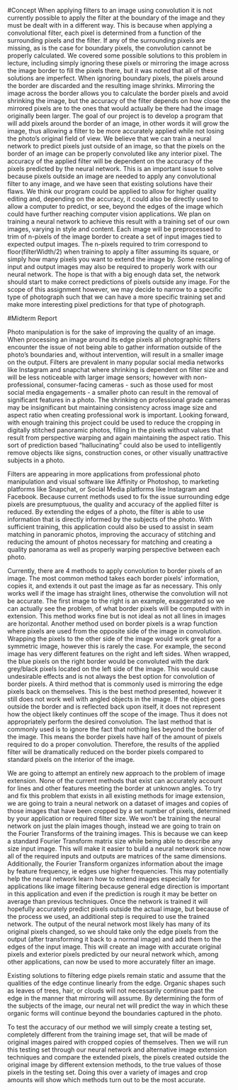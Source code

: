 #Concept
When applying filters to an image using convolution it is not currently possible to apply the filter at the boundary of the image and they must be dealt with in a different way. This is because when applying a convolutional filter, each pixel is determined from a function of the surrounding pixels and the filter. If any of the surrounding pixels are missing, as is the case for boundary pixels, the convolution cannot be properly calculated. We covered some possible solutions to this problem in lecture, including simply ignoring these pixels or mirroring the image across the image border to fill the pixels there, but it was noted that all of these solutions are imperfect. When ignoring boundary pixels, the pixels around the border are discarded and the resulting image shrinks. Mirroring the image across the border allows you to calculate the border pixels and avoid shrinking the image, but the accuracy of the filter depends on how close the mirrored pixels are to the ones that would actually be there had the image originally been larger. 
The goal of our project is to develop a program that will add pixels around the border of an image, in other words it will grow the image, thus allowing a filter to be more accurately applied while not losing the photo’s original field of view. We believe that we can train a neural network to predict pixels just outside of an image, so that the pixels on the border of an image can be properly convoluted like any interior pixel. The accuracy of the applied filter will be dependent on the accuracy of the pixels predicted by the neural network.
    This is an important issue to solve because pixels outside an image are needed to apply any convolutional filter to any image, and we have seen that existing solutions have their flaws. We think our program could be applied to allow for higher quality editing and, depending on the accuracy, it could also be directly used to allow a computer to predict, or see, beyond the edges of the image which could have further reaching computer vision applications. 
We plan on training a neural network to achieve this result with a training set of our own images, varying in style and content. Each image will be preprocessed to trim of n-pixels of the image border to create a set of input images tied to expected output images. The n-pixels required to trim correspond to floor(filterWidth/2) when training to apply a filter assuming its square, or simply how many pixels you want to extend the image by. Some rescaling of input and output images may also be required to properly work with our neural network. The hope is that with a big enough data set, the network should start to make correct predictions of pixels outside any image. For the scope of this assignment however, we may decide to narrow to a specific type of photograph such that we can have a more specific training set and make more interesting pixel predictions for that type of photograph.

#Midterm Report

 Photo manipulation is for the sake of improving the quality of an image. When processing an image around its edge pixels all photographic filters encounter the issue of not being able to gather information outside of the photo’s boundaries and, without intervention, will result in a smaller image on the output. Filters are prevalent in many popular social media networks like Instagram and snapchat where shrinking is dependent on filter size and will be less noticeable with larger image sensors; however with non-professional, consumer-facing cameras - such as those used for most social media engagements - a smaller photo can result in the removal of significant features in a photo. The shrinking on professional grade cameras may be insignificant but maintaining consistency across image size and aspect ratio when creating professional work is important.
Looking forward, with enough training this project could be used to reduce the cropping in digitally stitched panoramic photos, filling in the pixels without values that result from perspective warping and again maintaining the aspect ratio. This sort of prediction based “hallucinating” could also be used to intelligently remove objects like signs, construction cones, or other visually unattractive subjects in a photo.

 Filters are appearing in more applications from professional photo manipulation and visual software like Affinity or Photoshop, to marketing platforms like Snapchat, or Social Media platforms like Instagram and Facebook. Because current methods used to fix the issue surrounding edge pixels are presumptuous, the quality and accuracy of the applied filter is reduced. By extending the edges of a photo, the filter is able to use information that is directly informed by the subjects of the photo. 
With sufficient training, this application could also be used to assist in seam matching in panoramic photos, improving the accuracy of stitching and reducing the amount of photos necessary for matching and creating a quality panorama as well as properly warping perspective between each photo.

 Currently, there are 4 methods to apply convolution to border pixels of an image. The most common method takes each border pixels’ information, copies it, and extends it out past the image as far as necessary. This only works well if the image has straight lines, otherwise the convolution will not be accurate. The first image to the right is an example, exaggerated so we can actually see the problem, of what border pixels will be computed with in extension. This method works fine but is not ideal as not all lines in images are horizontal. Another method used on border pixels is a wrap function where pixels are used from the opposite side of the image in convolution. Wrapping the pixels to the other side of the image would work great for a symmetric image, however this is rarely the case. For example, the second image has very different features on the right and left sides. When wrapped, the blue pixels on the right border would be convoluted with the dark grey/black pixels located on the left side of the image. This would cause undesirable effects and is not always the best option for convolution of border pixels. A third method that is commonly used is mirroring the edge pixels back on themselves. This is the best method presented, however it still does not work well with angled objects in the image. If the object goes outside the border and is reflected back upon itself, it does not represent how the object likely continues off the scope of the image. Thus it does not appropriately perform the desired convolution. The last method that is commonly used is to ignore the fact that nothing lies beyond the border of the image. This means the border pixels have half of the amount of pixels required to do a proper convolution. Therefore, the results of the applied filter will be dramatically reduced on the border pixels compared to standard pixels on the interior of the image.

 We are going to attempt an entirely new approach to the problem of image extension. None of the current methods that exist can accurately account for lines and other features meeting the border at unknown angles. To try and fix this problem that exists in all existing methods for image extension, we are going to train a neural network on a dataset of images and copies of those images that have been cropped by a set number of pixels, determined by your application or required filter size. We won't be training the neural network on just the plain images though, instead we are going to train on the Fourier Transforms of the training images. This is because we can keep a standard Fourier Transform matrix size while being able to describe any size input image. This will make it easier to build a neural network since now all of the required inputs and outputs are matrices of the same dimensions. Additionally, the Fourier Transform organizes information about the image by feature frequency, ie edges use higher frequencies. This may potentially help the neural network learn how to extend images especially for applications like image filtering because general edge direction is important in this application and even if the prediction is rough it may be better on average than previous techniques.
    Once the network is trained it will hopefully accurately predict pixels outside the actual image, but because of the process we used, an additional step is required to use the trained network. The output of the neural network most likely has many of its original pixels changed, so we should take only the edge pixels from the output (after transforming it back to a normal image) and add them to the edges of the input image. This will create an image with accurate original pixels and exterior pixels predicted by our neural network which, among other applications, can now be used to more accurately filter an image. 

 Existing solutions to filtering edge pixels remain static and assume that the qualities of the edge continue linearly from the edge. Organic shapes such as leaves of trees, hair, or clouds will not necessarily continue past the edge in the manner that mirroring will assume. By determining the form of the subjects of the image, our neural net will predict the way in which these organic forms will continue beyond the boundaries captured in the photo.

 To test the accuracy of our method we will simply create a testing set, completely different from the training image set, that will be made of original images paired with cropped copies of themselves. Then we will run this testing set through our neural network and alternative image extension techniques and compare the extended pixels, the pixels created outside the original image by different extension methods, to the true values of those pixels in the testing set. Doing this over a variety of images and crop amounts will show which methods turn out to be the most accurate.

